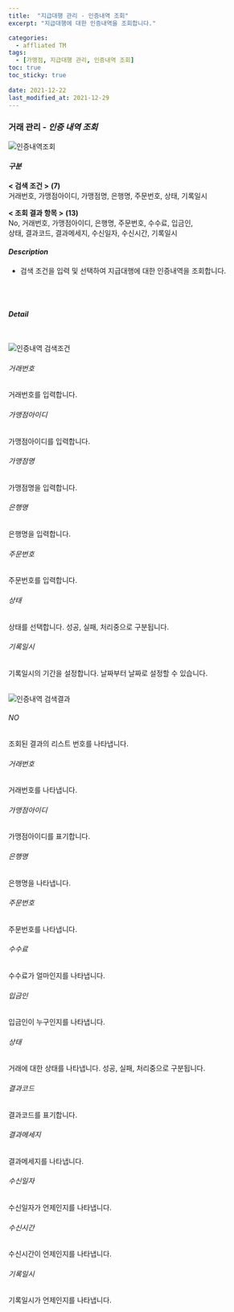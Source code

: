 ```yaml
---
title:  "지급대행 관리 - 인증내역 조회"
excerpt: "지급대행에 대한 인증내역을 조회합니다."

categories:
  - affliated TM
tags:
  - [가맹점, 지급대행 관리, 인증내역 조회]
toc: true
toc_sticky: true
 
date: 2021-12-22
last_modified_at: 2021-12-29
---
```

### 거래 관리 - *인증 내역 조회*
![인증내역조회](https://user-images.githubusercontent.com/95394003/147634290-f8eda029-1c0a-453e-a734-9026fdace91d.jpeg)

#### *구분* <br>
**< 검색 조건 >** **(7)**
<br>거래번호, 가맹점아이디, 가맹점명, 은행명, 주문번호, 상태, 기록일시

**< 조회 결과 항목 >** **(13)**
<br>No, 거래번호, 가맹점아이디, 은행명, 주문번호, 수수료, 입금인,<br>상태, 결과코드, 결과메세지, 수신일자, 수신시간, 기록일시

#### *Description*
- 검색 조건을 입력 및 선택하여 지급대행에 대한 인증내역을 조회합니다.
<br>
<br>

#### *Detail*
<br>

![인증내역 검색조건](https://user-images.githubusercontent.com/95394003/147634296-9e9c8afd-fb17-417d-ba25-ece4caa528d8.jpeg)
###### 거래번호
거래번호를 입력합니다.

###### 가맹점아이디
가맹점아이디를 입력합니다.

###### 가맹점명
가맹점명을 입력합니다.

###### 은행명
은행명을 입력합니다.

###### 주문번호
주문번호를 입력합니다.

###### 상태
상태를 선택합니다. 성공, 실패, 처리중으로 구분됩니다.

###### 기록일시
기록일시의 기간을 설정합니다. 날짜부터 날짜로 설정할 수 있습니다.
<br>
<br>

![인증내역 검색결과](https://user-images.githubusercontent.com/95394003/147634300-66f050ab-629d-4cc5-bba0-9ece99ebd102.jpeg)
###### NO
조회된 결과의 리스트 번호를 나타냅니다.

###### 거래번호
거래번호를 나타냅니다.

###### 가맹점아이디
가맹점아이디를 표기합니다.

###### 은행명
은행명을 나타냅니다.

###### 주문번호
주문번호를 나타냅니다.

###### 수수료
수수료가 얼마인지를 나타냅니다.

###### 입금인
입금인이 누구인지를 나타냅니다.

###### 상태
거래에 대한 상태를 나타냅니다. 성공, 실패, 처리중으로 구분됩니다.

###### 결과코드
결과코드를 표기합니다.

###### 결과메세지
결과메세지를 나타냅니다.

###### 수신일자
수신일자가 언제인지를 나타냅니다.

###### 수신시간
수신시간이 언제인지를 나타냅니다.

###### 기록일시
기록일시가 언제인지를 나타냅니다.